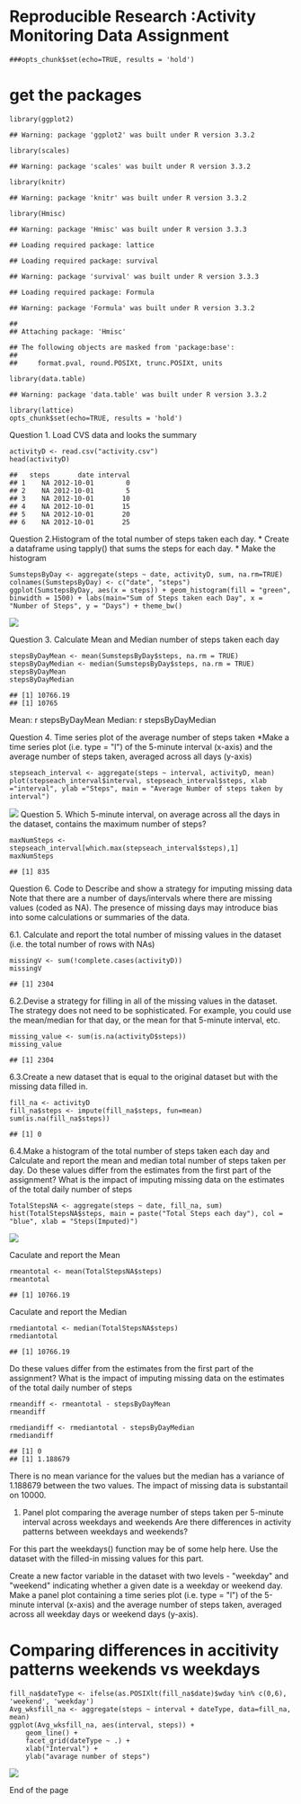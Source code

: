 Reproducible Research :Activity Monitoring Data Assignment
==========================================================

    ###opts_chunk$set(echo=TRUE, results = 'hold')

get the packages
================

    library(ggplot2)

    ## Warning: package 'ggplot2' was built under R version 3.3.2

    library(scales)

    ## Warning: package 'scales' was built under R version 3.3.2

    library(knitr)

    ## Warning: package 'knitr' was built under R version 3.3.2

    library(Hmisc)

    ## Warning: package 'Hmisc' was built under R version 3.3.3

    ## Loading required package: lattice

    ## Loading required package: survival

    ## Warning: package 'survival' was built under R version 3.3.3

    ## Loading required package: Formula

    ## Warning: package 'Formula' was built under R version 3.3.2

    ## 
    ## Attaching package: 'Hmisc'

    ## The following objects are masked from 'package:base':
    ## 
    ##     format.pval, round.POSIXt, trunc.POSIXt, units

    library(data.table)

    ## Warning: package 'data.table' was built under R version 3.3.2

    library(lattice)
    opts_chunk$set(echo=TRUE, results = 'hold')

Question 1. Load CVS data and looks the summary

    activityD <- read.csv("activity.csv")
    head(activityD)

    ##   steps       date interval
    ## 1    NA 2012-10-01        0
    ## 2    NA 2012-10-01        5
    ## 3    NA 2012-10-01       10
    ## 4    NA 2012-10-01       15
    ## 5    NA 2012-10-01       20
    ## 6    NA 2012-10-01       25

Question 2.Histogram of the total number of steps taken each day. \*
Create a dataframe using tapply() that sums the steps for each day. \*
Make the histogram

    SumstepsByDay <- aggregate(steps ~ date, activityD, sum, na.rm=TRUE)
    colnames(SumstepsByDay) <- c("date", "steps")
    ggplot(SumstepsByDay, aes(x = steps)) + geom_histogram(fill = "green", binwidth = 1500) + labs(main="Sum of Steps taken each Day", x = "Number of Steps", y = "Days") + theme_bw()

![](PA_template2_files/figure-markdown_strict/histogram-1.png)

Question 3. Calculate Mean and Median number of steps taken each day

    stepsByDayMean <- mean(SumstepsByDay$steps, na.rm = TRUE)
    stepsByDayMedian <- median(SumstepsByDay$steps, na.rm = TRUE)
    stepsByDayMean
    stepsByDayMedian

    ## [1] 10766.19
    ## [1] 10765

Mean: r stepsByDayMean Median: r stepsByDayMedian

Question 4. Time series plot of the average number of steps taken \*Make
a time series plot (i.e. type = "l") of the 5-minute interval (x-axis)
and the average number of steps taken, averaged across all days (y-axis)

    stepseach_interval <- aggregate(steps ~ interval, activityD, mean)
    plot(stepseach_interval$interval, stepseach_interval$steps, xlab ="interval", ylab ="Steps", main = "Average Number of steps taken by interval")

![](PA_template2_files/figure-markdown_strict/timeseries-1.png) Question
5. Which 5-minute interval, on average across all the days in the
dataset, contains the maximum number of steps?

    maxNumSteps <- stepseach_interval[which.max(stepseach_interval$steps),1]
    maxNumSteps

    ## [1] 835

Question 6. Code to Describe and show a strategy for imputing missing
data Note that there are a number of days/intervals where there are
missing values (coded as NA). The presence of missing days may introduce
bias into some calculations or summaries of the data.

6.1. Calculate and report the total number of missing values in the
dataset (i.e. the total number of rows with NAs)

    missingV <- sum(!complete.cases(activityD))
    missingV

    ## [1] 2304

6.2.Devise a strategy for filling in all of the missing values in the
dataset. The strategy does not need to be sophisticated. For example,
you could use the mean/median for that day, or the mean for that
5-minute interval, etc.

    missing_value <- sum(is.na(activityD$steps))
    missing_value

    ## [1] 2304

6.3.Create a new dataset that is equal to the original dataset but with
the missing data filled in.

    fill_na <- activityD
    fill_na$steps <- impute(fill_na$steps, fun=mean)
    sum(is.na(fill_na$steps))

    ## [1] 0

6.4.Make a histogram of the total number of steps taken each day and
Calculate and report the mean and median total number of steps taken per
day. Do these values differ from the estimates from the first part of
the assignment? What is the impact of imputing missing data on the
estimates of the total daily number of steps

    TotalStepsNA <- aggregate(steps ~ date, fill_na, sum)
    hist(TotalStepsNA$steps, main = paste("Total Steps each day"), col = "blue", xlab = "Steps(Imputed)")

![](PA_template2_files/figure-markdown_strict/unnamed-chunk-6-1.png)

Caculate and report the Mean

    rmeantotal <- mean(TotalStepsNA$steps)
    rmeantotal

    ## [1] 10766.19

Caculate and report the Median

    rmediantotal <- median(TotalStepsNA$steps)
    rmediantotal

    ## [1] 10766.19

Do these values differ from the estimates from the first part of the
assignment? What is the impact of imputing missing data on the estimates
of the total daily number of steps

    rmeandiff <- rmeantotal - stepsByDayMean
    rmeandiff

    rmediandiff <- rmediantotal - stepsByDayMedian
    rmediandiff

    ## [1] 0
    ## [1] 1.188679

There is no mean variance for the values but the median has a variance
of 1.188679 between the two values. The impact of missing data is
substantail on 10000.

1.  Panel plot comparing the average number of steps taken per 5-minute
    interval across weekdays and weekends Are there differences in
    activity patterns between weekdays and weekends?

For this part the weekdays() function may be of some help here. Use the
dataset with the filled-in missing values for this part.

Create a new factor variable in the dataset with two levels - "weekday"
and "weekend" indicating whether a given date is a weekday or weekend
day. Make a panel plot containing a time series plot (i.e. type = "l")
of the 5-minute interval (x-axis) and the average number of steps taken,
averaged across all weekday days or weekend days (y-axis).

Comparing differences in accitivity patterns weekends vs weekdays
=================================================================

    fill_na$dateType <- ifelse(as.POSIXlt(fill_na$date)$wday %in% c(0,6), 'weekend', 'weekday')
    Avg_wksfill_na <- aggregate(steps ~ interval + dateType, data=fill_na, mean)
    ggplot(Avg_wksfill_na, aes(interval, steps)) + 
        geom_line() + 
        facet_grid(dateType ~ .) +
        xlab("Interval") + 
        ylab("avarage number of steps")

![](PA_template2_files/figure-markdown_strict/unnamed-chunk-10-1.png)

End of the page
